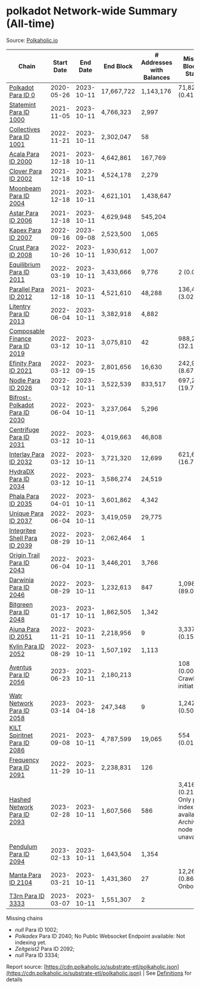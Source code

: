 # polkadot Network-wide Summary (All-time)

Source: [Polkaholic.io](https://polkaholic.io)


| Chain            | Start Date | End Date | End Block | # Addresses with Balances | Missing Blocks / Status |
| ---------------- | ---------- | ---------| --------- | ------------------------- | ----------------------- |
| [Polkadot Para ID 0](/polkadot/0-polkadot) | 2020-05-26 | 2023-10-11 | 17,667,722 |  1,143,176 | 71,827 (0.41%)  |
| [Statemint Para ID 1000](/polkadot/1000-statemint) | 2021-11-05 | 2023-10-11 | 4,766,323 |  2,997 |    |
| [Collectives Para ID 1001](/polkadot/1001-collectives) | 2022-11-21 | 2023-10-11 | 2,302,047 |  58 |    |
| [Acala Para ID 2000](/polkadot/2000-acala) | 2021-12-18 | 2023-10-11 | 4,642,861 |  167,769 |    |
| [Clover Para ID 2002](/polkadot/2002-clover) | 2021-12-18 | 2023-10-11 | 4,524,178 |  2,279 |    |
| [Moonbeam Para ID 2004](/polkadot/2004-moonbeam) | 2021-12-18 | 2023-10-11 | 4,621,101 |  1,438,647 |    |
| [Astar Para ID 2006](/polkadot/2006-astar) | 2021-12-18 | 2023-10-11 | 4,629,948 |  545,204 |    |
| [Kapex Para ID 2007](/polkadot/2007-kapex) | 2022-09-16 | 2023-09-08 | 2,523,500 |  1,065 |    |
| [Crust Para ID 2008](/polkadot/2008-crust) | 2022-10-26 | 2023-10-11 | 1,930,612 |  1,007 |    |
| [Equilibrium Para ID 2011](/polkadot/2011-equilibrium) | 2022-03-19 | 2023-10-11 | 3,433,666 |  9,776 | 2 (0.00%)  |
| [Parallel Para ID 2012](/polkadot/2012-parallel) | 2021-12-18 | 2023-10-11 | 4,521,610 |  48,288 | 136,422 (3.02%)  |
| [Litentry Para ID 2013](/polkadot/2013-litentry) | 2022-06-04 | 2023-10-11 | 3,382,918 |  4,882 |    |
| [Composable Finance Para ID 2019](/polkadot/2019-composable) | 2022-03-12 | 2023-10-11 | 3,075,810 |  42 | 988,228 (32.13%)  |
| [Efinity Para ID 2021](/polkadot/2021-efinity) | 2022-03-12 | 2023-09-15 | 2,801,656 |  16,630 | 242,949 (8.67%)  |
| [Nodle Para ID 2026](/polkadot/2026-nodle) | 2022-03-12 | 2023-10-11 | 3,522,539 |  833,517 | 697,249 (19.79%)  |
| [Bifrost-Polkadot Para ID 2030](/polkadot/2030-bifrost-dot) | 2022-06-04 | 2023-10-11 | 3,237,064 |  5,296 |    |
| [Centrifuge Para ID 2031](/polkadot/2031-centrifuge) | 2022-03-12 | 2023-10-11 | 4,019,663 |  46,808 |    |
| [Interlay Para ID 2032](/polkadot/2032-interlay) | 2022-03-12 | 2023-10-11 | 3,721,320 |  12,699 | 621,626 (16.70%)  |
| [HydraDX Para ID 2034](/polkadot/2034-hydradx) | 2022-03-12 | 2023-10-11 | 3,586,274 |  24,519 |    |
| [Phala Para ID 2035](/polkadot/2035-phala) | 2022-04-01 | 2023-10-11 | 3,601,862 |  4,342 |    |
| [Unique Para ID 2037](/polkadot/2037-unique) | 2022-06-04 | 2023-10-11 | 3,419,059 |  29,775 |    |
| [Integritee Shell Para ID 2039](/polkadot/2039-integritee-shell) | 2022-08-29 | 2023-10-11 | 2,062,464 |  1 |    |
| [Origin Trail Para ID 2043](/polkadot/2043-origintrail) | 2022-06-04 | 2023-10-11 | 3,446,201 |  3,766 |    |
| [Darwinia Para ID 2046](/polkadot/2046-darwinia) | 2022-08-29 | 2023-10-11 | 1,232,613 |  847 | 1,098,047 (89.08%)  |
| [Bitgreen Para ID 2048](/polkadot/2048-bitgreen) | 2023-01-17 | 2023-10-11 | 1,862,505 |  1,342 |    |
| [Ajuna Para ID 2051](/polkadot/2051-ajuna) | 2022-11-21 | 2023-10-11 | 2,218,956 |  9 | 3,337 (0.15%)  |
| [Kylin Para ID 2052](/polkadot/2052-kylin) | 2022-08-29 | 2023-10-11 | 1,507,192 |  1,113 |    |
| [Aventus Para ID 2056](/polkadot/2056-aventus) | 2023-06-23 | 2023-10-11 | 2,180,213 |   | 108 (0.00%) Crawling initiated |
| [Watr Network Para ID 2058](/polkadot/2058-watr) | 2023-03-14 | 2023-04-18 | 247,348 |  9 | 1,242 (0.50%)  |
| [KILT Spiritnet Para ID 2086](/polkadot/2086-kilt) | 2021-09-08 | 2023-10-11 | 4,787,599 |  19,065 | 554 (0.01%)  |
| [Frequency Para ID 2091](/polkadot/2091-frequency) | 2022-11-29 | 2023-10-11 | 2,238,831 |  126 |    |
| [Hashed Network Para ID 2093](/polkadot/2093-hashed) | 2023-02-28 | 2023-10-11 | 1,607,566 |  586 | 3,416 (0.21%) Only partial index available: Archive node unavailable |
| [Pendulum Para ID 2094](/polkadot/2094-pendulum) | 2023-02-13 | 2023-10-11 | 1,643,504 |  1,354 |    |
| [Manta Para ID 2104](/polkadot/2104-manta) | 2023-03-21 | 2023-10-11 | 1,431,360 |  27 | 12,262 (0.86%) Onboarding |
| [T3rn Para ID 3333](/polkadot/3333-t3rn) | 2023-03-07 | 2023-10-11 | 1,551,307 |  2 |    |

Missing chains


* *null* Para ID 1002; 
* *Polkadex* Para ID 2040; No Public Websocket Endpoint available: Not indexing yet.
* *Zeitgeist2* Para ID 2092; 
* *null* Para ID 3334; 

Report source: [https://cdn.polkaholic.io/substrate-etl/polkaholic.json](https://cdn.polkaholic.io/substrate-etl/polkaholic.json) | See [Definitions](/DEFINITIONS.md) for details
